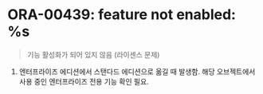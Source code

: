 ORA-00439: feature not enabled: %s
===
>기능 활성화가 되어 있지 않음 (라이센스 문제)

1. 엔터프라이즈 에디션에서 스탠다드 에디션으로 옮길 때 발생함. 해당 오브젝트에서 사용 중인 엔터프라이즈 전용 기능 확인 필요.
